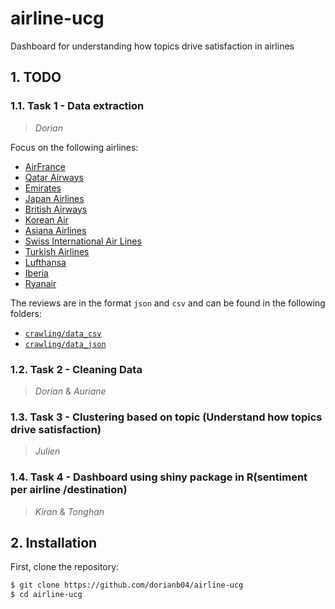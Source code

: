 # airline-ucg
Dashboard for understanding how topics drive satisfaction in airlines

## 1. TODO

### 1.1. Task 1 - Data extraction

> *Dorian*

Focus on the following airlines:
- [AirFrance](https://www.tripadvisor.com/Airline_Review-d8729003-Reviews-Air-France) 
- [Qatar Airways](https://www.tripadvisor.com/Airline_Review-d8729134-Reviews-Qatar-Airways)
- [Emirates](https://www.tripadvisor.com/Airline_Review-d8729069-Reviews-or520-Emirates)
- [Japan Airlines](https://www.tripadvisor.com/Airline_Review-d8729095-Reviews-Japan-Airlines-JAL)
- [British Airways](https://www.tripadvisor.com/Airline_Review-d8729039-Reviews-British-Airways)
- [Korean Air](https://www.tripadvisor.com/Airline_Review-d8729105-Reviews-or1030-Korean-Air)
- [Asiana Airlines](https://www.tripadvisor.com/Airline_Review-d8729024-Reviews-Asiana-Airlines)
- [Swiss International Air Lines](https://www.tripadvisor.com/Airline_Review-d8729160-Reviews-Swiss-International-Air-Lines-SWISS)
- [Turkish Airlines](https://www.tripadvisor.com/Airline_Review-d8729174-Reviews-Turkish-Airlines)
- [Lufthansa](https://www.tripadvisor.com/Airline_Review-d8729113-Reviews-Lufthansa)
- [Iberia](https://www.tripadvisor.com/Airline_Review-d8729089-Reviews-Iberia)
- [Ryanair](https://www.tripadvisor.com/Airline_Review-d8729141-Reviews-Ryanair)


The reviews are in the format `json` and `csv` and can be found in the following folders:
- [`crawling/data_csv`](crawling/data_csv)
- [`crawling/data_json`](crawling/data_json)

### 1.2. Task 2 - Cleaning Data 
> *Dorian* & *Auriane*

### 1.3. Task 3 - Clustering based on topic (Understand how topics drive satisfaction)
> *Julien*

### 1.4. Task 4 - Dashboard using shiny package in R(sentiment per airline /destination)
> *Kiran* & *Tonghan*

## 2. Installation
First, clone the repository:
```bash
$ git clone https://github.com/dorianb04/airline-ucg
$ cd airline-ucg
```